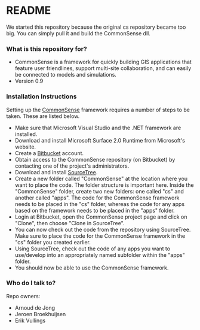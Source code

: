 # README #

We started this repository because the original cs repository became too big. You can simply pull it and build the CommonSense dll.

### What is this repository for? ###

* CommonSense is a framework for quickly building GIS applications that feature user friendlines, support multi-site collaboration, and can easily be connected to models and simulations.
* Version 0.9

### Installation Instructions ###

Setting up the [CommonSense](https://bitbucket.org/TNOCS/commonsense) framework requires a number of steps to be taken. These are listed below.

* Make sure that Microsoft Visual Studio and the .NET framework are installed.
* Download and install Microsoft Surface 2.0 Runtime from Microsoft's website.
* Create a [Bitbucket](http://bitbucket.org) account.
* Obtain access to the CommonSense repository (on Bitbucket) by contacting one of the project's administrators.
* Download and install [SourceTree](http://www.sourcetreeapp.com).
* Create a new folder called "CommonSense" at the location where you want to place the code. The folder structure is important here. 
Inside the "CommonSense" folder, create two new folders: one called "cs" and another called "apps". The code for the CommonSense framework 
needs to be placed in the "cs" folder, whereas the code for any apps based on the framework needs to be placed in the "apps" folder. 
* Login at Bitbucket, open the CommonSense project page and click on "Clone", then choose "Clone in SourceTree".
* You can now check out the code from the repository using SourceTree. Make sure to place the code for the CommonSense framework in the "cs" folder you created earlier.
* Using SourceTree, check out the code of any apps you want to use/develop into an appropriately named subfolder within the "apps" folder.
* You should now be able to use the CommonSense framework.

### Who do I talk to? ###

Repo owners: 

* Arnoud de Jong
* Jeroen Broekhuijsen
* Erik Vullings